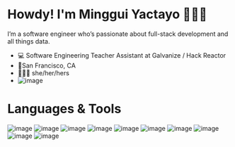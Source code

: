 # Howdy! I'm Minggui Yactayo 🙋🏻‍♀️

I’m a software engineer who’s passionate about full-stack development and all things data.

* 💻 Software Engineering Teacher Assistant at Galvanize / Hack Reactor
* 📍San Francisco, CA
* 🙆🏻‍♀️ she/her/hers
* ![image]({https://img.shields.io/badge/LinkedIn-0077B5?style=for-the-badge&logo=linkedin&logoColor=white})

# Languages & Tools
![image]({https://img.shields.io/badge/Material%20UI-007FFF?style=for-the-badge&logo=mui&logoColor=white})
![image]({https://img.shields.io/badge/next.js-000000?style=for-the-badge&logo=nextdotjs&logoColor=white})
![image]({https://img.shields.io/badge/Node.js-339933?style=for-the-badge&logo=nodedotjs&logoColor=white})
![image]({https://img.shields.io/badge/npm-CB3837?style=for-the-badge&logo=npm&logoColor=white})
![image]({https://img.shields.io/badge/Postman-FF6C37?style=for-the-badge&logo=Postman&logoColor=white})
![image]({https://img.shields.io/badge/React-20232A?style=for-the-badge&logo=react&logoColor=61DAFB})
![image]({https://img.shields.io/badge/Webpack-8DD6F9?style=for-the-badge&logo=Webpack&logoColor=white})
![image]({https://img.shields.io/badge/JavaScript-323330?style=for-the-badge&logo=javascript&logoColor=F7DF1E})
![image]({https://img.shields.io/badge/MongoDB-4EA94B?style=for-the-badge&logo=mongodb&logoColor=white})
![image]({https://img.shields.io/badge/MySQL-005C84?style=for-the-badge&logo=mysql&logoColor=white})
